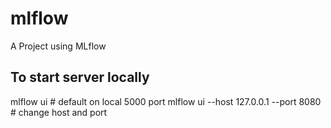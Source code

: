 # mlflow
A Project using MLflow

## To start server locally
mlflow ui # default on local 5000 port
mlflow ui --host 127.0.0.1 --port 8080 # change host and port